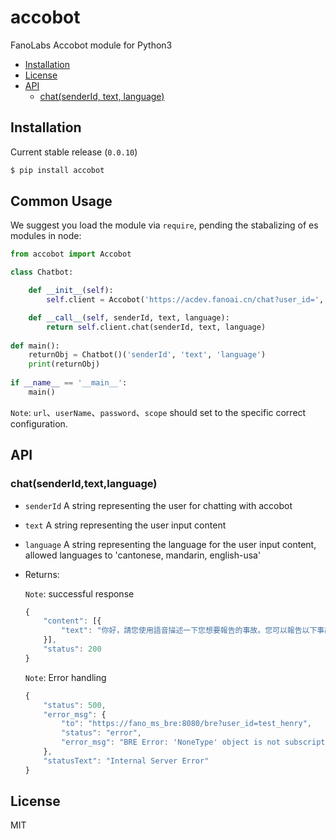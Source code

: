 accobot
==========

FanoLabs Accobot module for Python3

<!-- TOC -->

- [Installation](#installation)
- [License](#license)
- [API](#api)
    - [chat(senderId, text, language)](#chat(senderId,text,language))


<!-- /TOC -->

## Installation

Current stable release (`0.0.10`)

```sh
$ pip install accobot
```

## Common Usage
We suggest you load the module via `require`, pending the stabalizing of es modules in node:
```python
from accobot import Accobot

class Chatbot:

    def __init__(self):
        self.client = Accobot('https://acdev.fanoai.cn/chat?user_id=', 'xxx@fano.ai', 'xxxxxx', 'xxx')

    def __call__(self, senderId, text, language):
        return self.client.chat(senderId, text, language)
 
def main():
    returnObj = Chatbot()('senderId', 'text', 'language')
    print(returnObj)
 
if __name__ == '__main__':
    main()
```

`Note`: `url`、`userName`、`password`、`scope` should set to the specific correct configuration.

## API

### chat(senderId,text,language)

- `senderId` A string representing the user for chatting with accobot
- `text` A string representing the user input content 
- `language` A string representing the language for the user input content, allowed languages to 'cantonese, mandarin, english-usa'
- Returns: 

    `Note`: successful response
    ```js
    {
        "content": [{
            "text": "你好，請您使用語音描述一下您想要報告的事故。您可以報告以下事故類型：水管爆裂，車輛故障，山泥傾瀉，洪水泛濫，塌樹，氣體洩漏，緊急維修以及交通事故。(例如: xxx路口因為交通意外，道路嚴重阻塞。）"
        }],
        "status": 200
    }
    ```

    `Note`: Error handling
    ```js
    {
        "status": 500,
        "error_msg": {
            "to": "https://fano_ms_bre:8080/bre?user_id=test_henry",
            "status": "error",
            "error_msg": "BRE Error: 'NoneType' object is not subscriptable"
        },
        "statusText": "Internal Server Error"
    }
    ```

## License

MIT